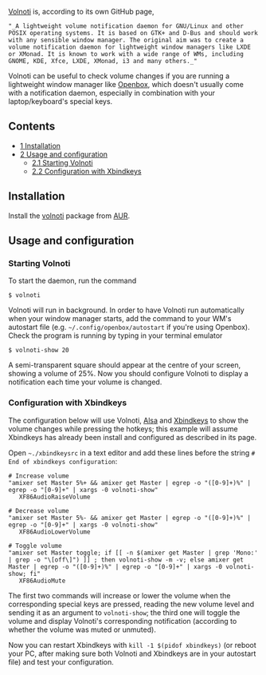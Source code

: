 [Volnoti](https://github.com/davidbrazdil/volnoti) is, according to its own GitHub page,

	"_A lightweight volume notification daemon for GNU/Linux and other POSIX operating systems. It is based on GTK+ and D-Bus and should work with any sensible window manager. The original aim was to create a volume notification daemon for lightweight window managers like LXDE or XMonad. It is known to work with a wide range of WMs, including GNOME, KDE, Xfce, LXDE, XMonad, i3 and many others._"

Volnoti can be useful to check volume changes if you are running a lightweight window manager like [Openbox](/index.php/Openbox "Openbox"), which doesn't usually come with a notification daemon, especially in combination with your laptop/keyboard's special keys.

## Contents

*   [1 Installation](#Installation)
*   [2 Usage and configuration](#Usage_and_configuration)
    *   [2.1 Starting Volnoti](#Starting_Volnoti)
    *   [2.2 Configuration with Xbindkeys](#Configuration_with_Xbindkeys)

## Installation

Install the [volnoti](https://aur.archlinux.org/packages/volnoti/) package from [AUR](/index.php/AUR "AUR").

## Usage and configuration

### Starting Volnoti

To start the daemon, run the command

```
$ volnoti

```

Volnoti will run in background. In order to have Volnoti run automatically when your window manager starts, add the command to your WM's autostart file (e.g. `~/.config/openbox/autostart` if you're using Openbox). Check the program is running by typing in your terminal emulator

```
$ volnoti-show 20

```

A semi-transparent square should appear at the centre of your screen, showing a volume of 25%. Now you should configure Volnoti to display a notification each time your volume is changed.

### Configuration with Xbindkeys

The configuration below will use Volnoti, [Alsa](/index.php/Alsa "Alsa") and [Xbindkeys](/index.php/Xbindkeys "Xbindkeys") to show the volume changes while pressing the hotkeys; this example will assume Xbindkeys has already been install and configured as described in its page.

Open `~./xbindkeysrc` in a text editor and add these lines before the string `# End of xbindkeys configuration`:

```
# Increase volume
"amixer set Master 5%+ && amixer get Master | egrep -o "([0-9]+)%" | egrep -o "[0-9]+" | xargs -0 volnoti-show"
   XF86AudioRaiseVolume

# Decrease volume
"amixer set Master 5%- && amixer get Master | egrep -o "([0-9]+)%" | egrep -o "[0-9]+" | xargs -0 volnoti-show"
   XF86AudioLowerVolume

# Toggle volume
"amixer set Master toggle; if [[ -n $(amixer get Master | grep 'Mono:' | grep -o "\[off\]") ]] ; then volnoti-show -m -v; else amixer get Master | egrep -o "([0-9]+)%" | egrep -o "[0-9]+" | xargs -0 volnoti-show; fi"
   XF86AudioMute

```

The first two commands will increase or lower the volume when the corresponding special keys are pressed, reading the new volume level and sending it as an argument to `volnoti-show`; the third one will toggle the volume and display Volnoti's corresponding notification (according to whether the volume was muted or unmuted).

Now you can restart Xbindkeys with `kill -1 $(pidof xbindkeys)` (or reboot your PC, after making sure both Volnoti and Xbindkeys are in your autostart file) and test your configuration.